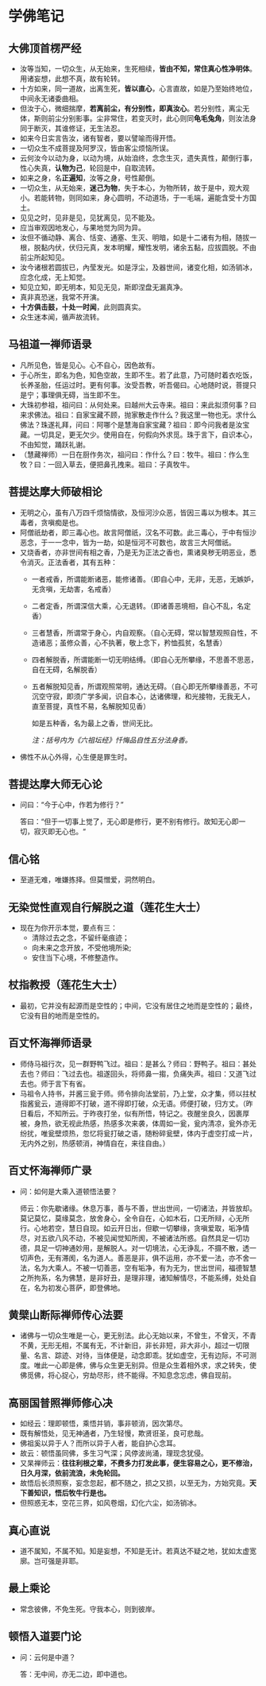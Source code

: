 # 学佛笔记

## 大佛顶首楞严经

* 汝等当知，一切众生，从无始来，生死相续，**皆由不知，常住真心性净明体**。用诸妄想，此想不真，故有轮转。
* 十方如来，同一道故，出离生死，**皆以直心**，心言直故，如是乃至始终地位，中间永无诸委曲相。
* 但汝于心，微细揣摩，**若离前尘，有分别性，即真汝心**。若分别性，离尘无体，斯则前尘分别影事。尘非常住，若变灭时，此心则同**龟毛兔角**，则汝法身同于断灭，其谁修证，无生法忍。
* 如来今日实言告汝，诸有智者，要以譬喻而得开悟。
* 一切众生不成菩提及阿罗汉，皆由客尘烦恼所误。
* 云何汝今以动为身，以动为境，从始洎终，念念生灭，遗失真性，颠倒行事，性心失真，**认物为己**，轮回是中，自取流转。
* 如来之身，名**正遍知**，汝等之身，号性颠倒。
* 一切众生，从无始来，**迷己为物**，失于本心，为物所转，故于是中，观大观小。若能转物，则同如来，身心圆明，不动道场，于一毛端，遍能含受十方国土。
* 见见之时，见非是见，见犹离见，见不能及。
* 应当审观因地发心，与果地觉为同为异。
* 汝但不循动静、离合、恬变、通塞、生灭、明暗，如是十二诸有为相，随拔一根，脱黏内伏，伏归元真，发本明耀，耀性发明，诸余五黏，应拔圆脱。不由前尘所起知见。
* 汝今诸根若圆拔已，內莹发光。如是浮尘，及器世间，诸变化相，如汤销冰，应念化成，无上知觉。
* 知见立知，即无明本，知见无见，斯即涅盘无漏真净。
* 真非真恐迷，我常不开演。
* **十方俱击鼓，十处一时闻**，此则圆真实。
* 众生迷本闻，循声故流转。

## 马祖道一禅师语录

* 凡所见色，皆是见心。心不自心，因色故有。
* 于心所生，即名为色，知色空故，生即不生。若了此意，乃可随时着衣吃饭，长养圣胎，任运过时。更有何事。汝受吾教，听吾偈曰。心地随时说，菩提只是宁；事理俱无碍，当生即不生。
* 大珠初参祖，祖问曰：从何处来。曰越州大云寺来。祖曰：来此拟须何事？曰来求佛法。祖曰：自家宝藏不顾，抛家散走作什么？我这里一物也无。求什么佛法？珠遂礼拜，问曰：阿哪个是慧海自家宝藏？祖曰：即今问我者是汝宝藏。一切具足，更无欠少。使用自在，何假向外求觅。珠于言下，自识本心，不由知觉，踊跃礼谢。
* （慧藏禅师）一日在厨作务次，祖问曰：作什么？曰：牧牛。祖曰：作么生牧？曰：一回入草去，便把鼻孔拽来。祖曰：子真牧牛。

## 菩提达摩大师破相论

* 无明之心，虽有八万四千烦恼情欲，及恒河沙众恶，皆因三毒以为根本。其三毒者，贪嗔痴是也。
* 阿僧祇劫者，即三毒心也。故言阿僧祇，汉名不可数。此三毒心，于中有恒沙恶念，于一一念中，皆为一劫，如是恒河不可数也，故言三大阿僧祇。
* 又烧香者，亦非世间有相之香，乃是无为正法之香也，熏诸臭秽无明恶业，悉令消灭。正法香者，其有五种：
  * 一者戒香，所谓能断诸恶，能修诸善。（即自心中，无非，无恶，无嫉妒，无贪嗔，无劫害，名戒香）
  * 二者定香，所谓深信大乘，心无退转。（即诸善恶境相，自心不乱，名定香）
  * 三者慧香，所谓常于身心，内自观察。（自心无碍，常以智慧观照自性，不造诸恶；虽修众善，心不执著，敬上念下，矜恤孤贫，名慧香）
  * 四者解脱香，所谓能断一切无明结缚。（即自心无所攀缘，不思善不思恶，自在无碍，名解脱香）
  * 五者解脱知见香，所谓观照常明，通达无碍。（自心即无所攀缘善恶，不可沉空守寂，即须广学多闻，识自本心，达诸佛理，和光接物，无我无人，直至菩提，真性不易，名解脱知见香）

    如是五种香，名为最上之香，世间无比。

    *注：括号内为《六祖坛经》忏悔品自性五分法身香。*
* 佛性不从心外得，心生便是罪生时。

## 菩提达摩大师无心论

* 问曰：“今于心中，作若为修行？”

    答曰：“但于一切事上觉了，无心即是修行，更不别有修行。故知无心即一切，寂灭即无心也。“

## 信心铭

* 至道无难，唯嫌拣择。但莫憎爱，洞然明白。

## 无染觉性直观自行解脱之道（莲花生大士）

* 现在为你开示本觉，要点有三：
  * 清除过去之念，不留纤毫痕迹；
  * 向未来之念开放，不受他境所染;
  * 安住当下心境，不修整造作。

## 杖指教授（莲花生大士）

* 最初，它并没有起源而是空性的；中间，它没有居住之地而是空性的；最终，它没有目的地而是空性的。

## 百丈怀海禅师语录

* 师侍马祖行次，见一群野鸭飞过。祖曰：是甚么？师曰：野鸭子。祖曰：甚处去也？师曰：飞过去也。祖遂回头，将师鼻一搊，负痛失声。祖曰：又道飞过去也。师于言下有省。
* 马祖令人持书，并酱三瓮于师。师令排向法堂前，乃上堂，众才集，师以拄杖指酱瓮云，道得即不打破，道不得即打破，众无语。师便打破，归方丈。（昨日看后，不知所云。于昨夜打坐，似有所悟，特记之。夜醒坐良久，因裹厚被，身热，欲无视此热感，热感多次来袭，体周如一瓮，瓮内清凉，瓮外亦无纷扰，唯瓮壁烦热，忽忆将瓮打破之语，随粉碎瓮壁，体内于虚空打成一片，无内外之别，热感顿消，神情自在，来往自由。）

## 百丈怀海禅师广录

* 问：如何是大乘入道顿悟法要？

  师云：你先歇诸缘。休息万事，善与不善，世出世间，一切诸法，并皆放却。莫记莫忆，莫缘莫念，放舍身心，全令自在，心如木石，口无所辩，心无所行。心地若空，慧日自现。如云开日出，但歇一切攀缘，贪嗔爱取，垢净情尽，对五欲八风不动，不被见闻觉知所阂，不被诸法所惑。自然具足一切功德，具足一切神通妙用，是解脱人。对一切境法，心无诤乱，不摄不散，透一切声色，无有滞阂，名为道人。善恶是非，俱不运用，亦不爱一法，亦不舍一法，名为大乘人。不被一切善恶，空有垢净，有为无为，世出世间，福德智慧之所拘系，名为佛慧，是非好丑，是理非理，诸知解情尽，不能系缚，处处自在，名为初发心菩萨，即登佛地。

## 黄檗山断际禅师传心法要

* 诸佛与一切众生唯是一心，更无别法。此心无始以来，不曾生，不曾灭，不青不黄，无形无相，不属有无，不计新旧，非长非短，非大非小，超过一切限量、名言、踪迹、对待，当体便是，动念即乖。犹如虚空，无有边际，不可测度。唯此一心即是佛，佛与众生更无别异。但是众生着相外求，求之转失，使佛觅佛，将心捉心，穷劫尽形，终不能得。不知息念忘虑，佛自现前。

## 高丽国普照禅师修心决

* 如经云：理即顿悟，乘悟并销，事非顿消，因次第尽。
* 既有解悟处，见无神通者，乃生轻慢，欺贤诳圣，良可悲哉。
* 佛祖奚以异于人？而所以异于人者，能自护心念耳。
* 故云：顿悟虽同佛，多生习气深；风停波尚涌，理现念犹侵。
* 又杲禅师云：**往往利根之辈，不费多力打发此事，便生容易之心，更不修治，日久月深，依前流浪，未免轮回。**
* 故悟后长须照察，妄念忽起，都不随之，损之又损，以至无为，方始究竟。**天下善知识，悟后牧牛行是也。**
* 但照惑无本，空花三界，如风卷烟，幻化六尘，如汤销冰。

## 真心直说

* 道不属知，不属不知。知是妄想，不知是无计。若真达不疑之地，犹如太虚宽廓。岂可强是非耶。

## 最上乘论

* 常念彼佛，不免生死。守我本心，则到彼岸。

## 顿悟入道要门论

* 问：云何是中道？

  答：无中间，亦无二边，即中道也。
  